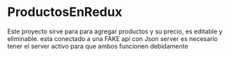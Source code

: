 # ProductosEnRedux
Este proyecto sirve para para agregar productos y su precio, es editable y eliminable.
esta conectado a una FAKE api con Json server
es necesario tener el server activo para que ambos funcionen debidamente
